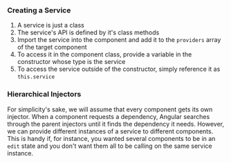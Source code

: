 ### Creating a Service
1. A service is just a class
2. The service's API is defined by it's class methods
3. Import the service into the component and add it to the `providers` array of the target component
4. To access it in the component class, provide a variable in the constructor whose type is the service
5. To access the service outside of the constructor, simply reference it as `this.service`

### Hierarchical Injectors
For simplicity's sake, we will assume that every component gets its own injector. When a component requests a dependency, Angular searches through the parent injectors until it finds the dependency it needs. However, we can provide different instances of a service to different components. This is handy if, for instance, you wanted several components to be in an `edit` state and you don't want them all to be calling on the same service instance.